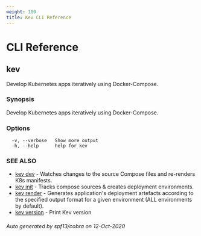 ```yaml
---
weight: 100
title: Kev CLI Reference
---
```

# CLI Reference

## kev

Develop Kubernetes apps iteratively using Docker-Compose.

### Synopsis

Develop Kubernetes apps iteratively using Docker-Compose.

### Options

```
  -v, --verbose   Show more output
  -h, --help      help for kev
```

### SEE ALSO

* [kev dev](kev_dev.md)	 - Watches changes to the source Compose files and re-renders K8s manifests.
* [kev init](kev_init.md)	 - Tracks compose sources & creates deployment environments.
* [kev render](kev_render.md)	 - Generates application's deployment artefacts according to the specified output format for a given environment (ALL environments by default).
* [kev version](kev_version.md)	 - Print Kev version

###### Auto generated by spf13/cobra on 12-Oct-2020
